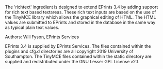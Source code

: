 The 'richtext' ingredient is designed to extend EPrints 3.4 by adding support for rich text based textareas.
These rich text inputs are based on the use of the TinyMCE library which allows the graphical editing of HTML.
The HTML values are submitted to EPrints and stored in the database in the same way as typical plain text values.

Authors:
Will Fyson, EPrints Services

EPrints 3.4 is supplied by EPrints Services.
The files contained within the plugins and cfg.d directories are all copyright 2019 University of Southampton.
The TinyMCE files contained within the static directory are supplied and redistributed under the GNU Lesser GPL License v2.1.
